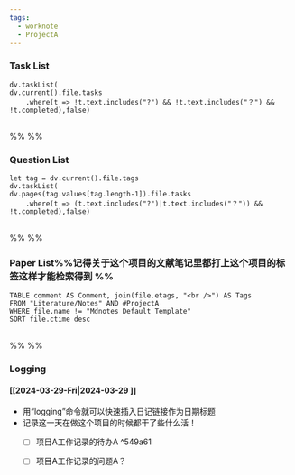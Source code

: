 ```yaml
---
tags:
  - worknote
  - ProjectA
---
```

### Task List
```dataviewjs
dv.taskList(
dv.current().file.tasks
    .where(t => !t.text.includes("?") && !t.text.includes("？") && !t.completed),false)
```
<br>%% %%
### Question List
```dataviewjs
let tag = dv.current().file.tags
dv.taskList(
dv.pages(tag.values[tag.length-1]).file.tasks
    .where(t => (t.text.includes("?")|t.text.includes("？")) && !t.completed),false)
```
<br>%% %%

### Paper List%%记得关于这个项目的文献笔记里都打上这个项目的标签这样才能检索得到 %%
```dataview
TABLE comment AS Comment, join(file.etags, "<br />") AS Tags
FROM "Literature/Notes" AND #ProjectA 
WHERE file.name != "Mdnotes Default Template"
SORT file.ctime desc
```
<br>%% %%
### Logging
#### [[2024-03-29-Fri|2024-03-29 ]]
- 用“logging”命令就可以快速插入日记链接作为日期标题
- 记录这一天在做这个项目的时候都干了些什么活！
	- [ ] 项目A工作记录的待办A ^549a61
	- [ ] 项目A工作记录的问题A？

